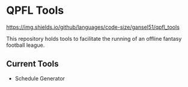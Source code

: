 # QPFL Tools
https://img.shields.io/github/languages/code-size/gansel51/qpfl_tools

This repository holds tools to facilitate the running of an offline fantasy football league. 

## Current Tools

- Schedule Generator
